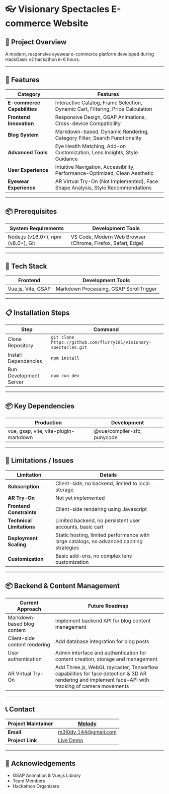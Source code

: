 # 👓 Visionary Spectacles E-commerce Website

## 🌟 Project Overview
A modern, responsive eyewear e-commerce platform developed during HackOasis v2 hackathon in 6 hours.

---

## 🚀 Features

| **Category**              | **Features**                                                                 |
|---------------------------|-----------------------------------------------------------------------------|
| **E-commerce Capabilities**| Interactive Catalog, Frame Selection, Dynamic Cart, Filtering, Price Calculation |
| **Frontend Innovation**    | Responsive Design, GSAP Animations, Cross-device Compatibility              |
| **Blog System**            | Markdown-based, Dynamic Rendering, Category Filter, Search Functionality     |
| **Advanced Tools**         | Eye Health Matching, Add-on Customization, Lens Insights, Style Guidance     |
| **User Experience**        | Intuitive Navigation, Accessibility, Performance-Optimized, Clean Aesthetic |
| **Eyewear Experience**     | AR Virtual Try-On (Not Implemented), Face Shape Analysis, Style Recommendations |

---

## 📦 Prerequisites

| **System Requirements**    | **Development Tools**                                                   |
|----------------------------|-------------------------------------------------------------------------|
| Node.js (v16.0+), npm (v8.0+), Git | VS Code, Modern Web Browser (Chrome, Firefox, Safari, Edge) |

---

## 🔧 Tech Stack

| **Frontend**        | **Development Tools**      |
|---------------------|----------------------------|
| Vue.js, Vite, GSAP  | Markdown Processing, GSAP ScrollTrigger |

---

## 📋 Installation Steps

| **Step**                       | **Command**                          |
|---------------------------------|--------------------------------------|
| Clone Repository                | `git clone https://github.com/flurry101/visionary-spectacles.git` |
| Install Dependencies            | `npm install`                        |
| Run Development Server          | `npm run dev`                        |

---

## 📦 Key Dependencies

| **Production**           | **Development**                         |
|--------------------------|-----------------------------------------|
| vue, gsap, vite, vite-plugin-markdown | @vue/compiler-sfc, punycode |

---

## 📜 Limitations / Issues

| **Limitation**           | **Details**                                                 |
|--------------------------|-------------------------------------------------------------|
| **Subscription**         | Client-side, no backend, limited to local storage           |
| **AR Try-On**            | Not yet implemented                                         |
| **Frontend Constraints** | Client-side rendering using Javascript                      |
| **Technical Limitations**| Limited backend, no persistent user accounts, basic cart    |
| **Deployment Scaling**   | Static hosting, limited performance with large catalogs, no advanced caching strategies |
| **Customization**        | Basic add-ons, no complex lens customization                |

---

## 📦 Backend & Content Management

| **Current Approach**        | **Future Roadmap**                                    |
|-----------------------------|-------------------------------------------------------|
| Markdown-based blog content | Implement backend API for blog content management     |
| Client-side content rendering | Add database integration for blog posts             |
| User authentication           | Admin interface and authentication for content creation, storage and management|
| AR Virtual Try-On | Add Three.js, WebGL raycaster, Tensorflow capabilities for face detection & 3D AR rendering and implement face-API with tracking of camera movements|

---

## 📞 Contact

| **Project Maintainer**      | [Melody](https://github.com/flurry101) |
|-----------------------------|---------------------------------------|
| **Email**                   | [m3l0dy.144@gmail.com](mailto:m3l0dy.144@gmail.com) |
| **Project Link**            | [Live Demo](https://flurry101.github.io/spectra_visionary) |

---

## 🙏 Acknowledgements

- GSAP Animation & Vue.js Library
- Team Members 
- Hackathon Organizers
